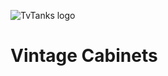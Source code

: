 ![TvTanks logo][tvtanks-logo]

# Vintage Cabinets

[about.md]: https://tvtanks.com/pages/about
[channel_changer.py]: https://github.com/martinvicknair/tvtanks.com/blob/main/channel_changer.py "My Custom Script"
[fish.md]: https://tvtanks.com/pages/fish
[hardware.md]: https://tvtanks.com/pages/hardware "Hardware Build"
[raspberry-pi.md]: https://tvtanks.com/pages/raspberry-pi "Raspberry Pi Setup"
[tvtanks-logo]: https://raw.githubusercontent.com/martinvicknair/tvtanks.com/main/images/tvtanktv.JPG "Tv Tank Logo"
[vintage-cabinets.md]: https://tvtanks.com/pages/vintage-cabinets "Vintage Cabinets"